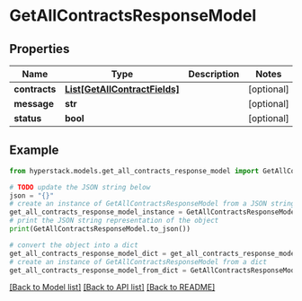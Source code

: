 # GetAllContractsResponseModel


## Properties

Name | Type | Description | Notes
------------ | ------------- | ------------- | -------------
**contracts** | [**List[GetAllContractFields]**](GetAllContractFields.md) |  | [optional] 
**message** | **str** |  | [optional] 
**status** | **bool** |  | [optional] 

## Example

```python
from hyperstack.models.get_all_contracts_response_model import GetAllContractsResponseModel

# TODO update the JSON string below
json = "{}"
# create an instance of GetAllContractsResponseModel from a JSON string
get_all_contracts_response_model_instance = GetAllContractsResponseModel.from_json(json)
# print the JSON string representation of the object
print(GetAllContractsResponseModel.to_json())

# convert the object into a dict
get_all_contracts_response_model_dict = get_all_contracts_response_model_instance.to_dict()
# create an instance of GetAllContractsResponseModel from a dict
get_all_contracts_response_model_from_dict = GetAllContractsResponseModel.from_dict(get_all_contracts_response_model_dict)
```
[[Back to Model list]](../README.md#documentation-for-models) [[Back to API list]](../README.md#documentation-for-api-endpoints) [[Back to README]](../README.md)


